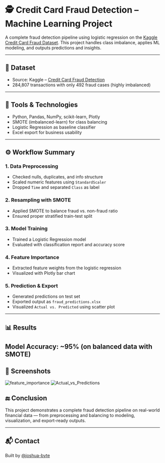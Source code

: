 # 🕵️ Credit Card Fraud Detection – Machine Learning Project

A complete fraud detection pipeline using logistic regression on the [Kaggle Credit Card Fraud Dataset](https://www.kaggle.com/datasets/mlg-ulb/creditcardfraud). This project handles class imbalance, applies ML modeling, and outputs predictions and insights.

---

## 📁 Dataset
- Source: Kaggle – [Credit Card Fraud Detection](https://www.kaggle.com/datasets/mlg-ulb/creditcardfraud)
- 284,807 transactions with only 492 fraud cases (highly imbalanced)

---

## 🔧 Tools & Technologies
- Python, Pandas, NumPy, scikit-learn, Plotly
- SMOTE (imbalanced-learn) for class balancing
- Logistic Regression as baseline classifier
- Excel export for business usability

---

## ⚙️ Workflow Summary

### 1. Data Preprocessing
- Checked nulls, duplicates, and info structure
- Scaled numeric features using `StandardScaler`
- Dropped `Time` and separated `Class` as label

### 2. Resampling with SMOTE
- Applied SMOTE to balance fraud vs. non-fraud ratio
- Ensured proper stratified train-test split

### 3. Model Training
- Trained a Logistic Regression model
- Evaluated with classification report and accuracy score

### 4. Feature Importance
- Extracted feature weights from the logistic regression
- Visualized with Plotly bar chart

### 5. Prediction & Export
- Generated predictions on test set
- Exported output as `fraud_predictions.xlsx`
- Visualized `Actual vs. Predicted` using scatter plot

---

## 📊 Results

**Model Accuracy:** ~95% (on balanced data with SMOTE)  
---

## 📸 Screenshots
![feature_importance](https://github.com/user-attachments/assets/2ddea064-83d6-4420-8351-e37debbc8a93)
![Actual_vs_Predictions](https://github.com/user-attachments/assets/fb259a79-7daf-4cbd-a202-18a4a2ad37c3)


## 🔚 Conclusion

This project demonstrates a complete fraud detection pipeline on real-world financial data — from preprocessing and balancing to modeling, visualization, and export-ready outputs.

---

## 📬 Contact

Built by [@joshua-byte](https://github.com/joshua-byte)  

